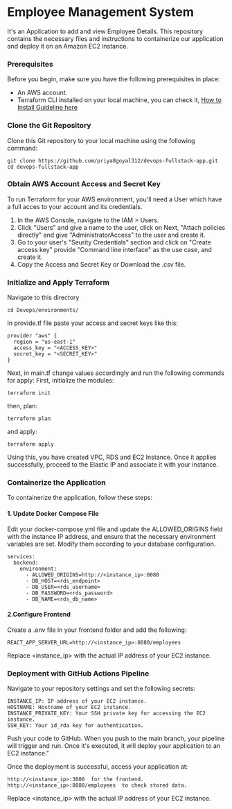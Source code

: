 # Employee Management System 

It's an Application to add and view Employee Details. This repository contains the necessary files and instructions to containerize our application and deploy it on an Amazon EC2 instance.

### Prerequisites
Before you begin, make sure you have the following prerequisites in place:

- An AWS account.
- Terraform CLI installed on your local machine, you can check it, [How to Install Guideline here](https://developer.hashicorp.com/terraform/tutorials/aws-get-started/install-cli)

### Clone the Git Repository

Clone this Git repository to your local machine using the following command:

```
git clone https://github.com/priya8goyal312/devops-fullstack-app.git
cd devops-fullstack-app
```

### Obtain AWS Account Access and Secret Key

To run Terraform for your AWS environment, you'll need a User which have a full acces to your account and its credentials.

1. In the AWS Console, navigate to the IAM > Users.
2. Click "Users" and give a name to the user, click on Next, "Attach policies directly" and give "AdministratorAccess" to the user and create it.
3. Go to your user's "Seurity Credentials" section and click on "Create access key" provide "Command line interface" as the use case, and create it.
4. Copy the Access and Secret Key or Download the .csv file.

### Initialize and Apply Terraform

Navigate to this directory
```
cd Devops/environments/
```

In provide.tf file paste your access and secret keys like this:
```
provider "aws" {
  region = "us-east-1" 
  access_key = "<ACCESS_KEY>"
  secret_key = "<SECRET_KEY>"
}
```
Next, in main.tf change values accordingly and run the following commands for apply:
First, initialize the modules:
```
terraform init
```
then, plan: 
```
terraform plan
```
and apply:
```
terraform apply
```
Using this, you have created VPC, RDS and EC2 Instance. Once it applies successfully, proceed to the Elastic IP and associate it with your instance.

### Containerize the Application

To containerize the application, follow these steps:

#### 1. Update Docker Compose File

Edit your docker-compose.yml file and update the ALLOWED_ORIGINS field with the instance IP address, and ensure that the necessary environment variables are set. Modify them according to your database configuration.

```
services:
  backend:
    environment:
      - ALLOWED_ORIGINS=http://<instance_ip>:8080
      - DB_HOST=<rds_endpoint>
      - DB_USER=<rds_username>
      - DB_PASSWORD=<rds_password>
      - DB_NAME=<rds_db_name>

```

#### 2.Configure Frontend
Create a .env file in your frontend folder and add the following:
```
REACT_APP_SERVER_URL=http://<instance_ip>:8080/employees
```
Replace <instance_ip> with the actual IP address of your EC2 instance.

### Deployment with GitHub Actions Pipeline

Navigate to your repository settings and set the following secrets:
```
INSTANCE_IP: IP address of your EC2 instance.
HOSTNAME: Hostname of your EC2 instance.
INSTANCE_PRIVATE_KEY: Your SSH private key for accessing the EC2 instance.
SSH_KEY: Your id_rda key for authentication. 
```

Push your code to GitHub. When you push to the main branch, your pipeline will trigger and run. Once it's executed, it will deploy your application to an EC2 instance."

Once the deployment is successful, access your application at:
```
http://<instance_ip>:3000  for the frontend.
http://<instance_ip>:8080/employees  to check stored data.
```
Replace <instance_ip> with the actual IP address of your EC2 instance.





